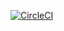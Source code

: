 [![CircleCI](https://circleci.com/gh/Niksel00/ajs-symbols-iterators-generators-lesson-11-task-3/tree/master.svg?style=svg)](https://circleci.com/gh/Niksel00/ajs-symbols-iterators-generators-lesson-11-task-3/tree/master)
